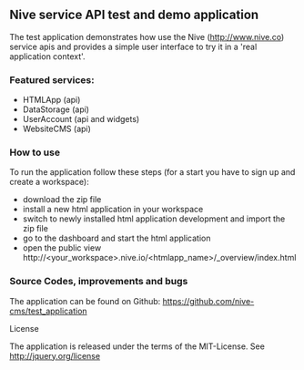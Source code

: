 ## Nive service API test and demo application

The test application demonstrates how use the Nive (http://www.nive.co) service 
apis and provides a simple user interface to try it in a 'real application context'. 

### Featured services:

- HTMLApp (api)
- DataStorage (api)
- UserAccount (api and widgets)
- WebsiteCMS (api)

### How to use

To run the application follow these steps (for a start you have to sign up and 
create a workspace):

- download the zip file
- install a new html application in your workspace
- switch to newly installed html application development and import the zip file
- go to the dashboard and start the html application
- open the public view http://<your_workspace>.nive.io/<htmlapp_name>/_overview/index.html 

### Source Codes, improvements and bugs

The application can be found on Github: https://github.com/nive-cms/test_application

License

The application is released under the terms of the MIT-License. See http://jquery.org/license
